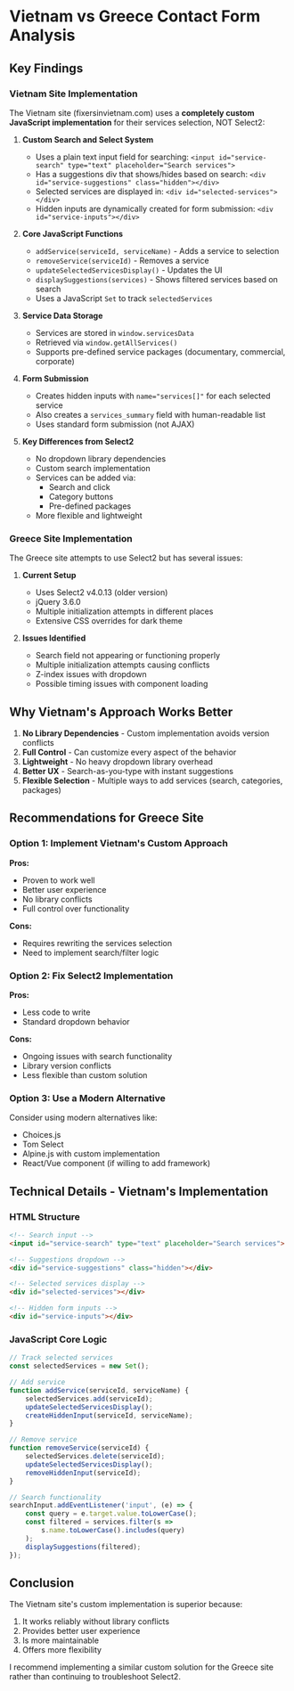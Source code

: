 # Vietnam vs Greece Contact Form Analysis

## Key Findings

### Vietnam Site Implementation

The Vietnam site (fixersinvietnam.com) uses a **completely custom JavaScript implementation** for their services selection, NOT Select2:

1. **Custom Search and Select System**
   - Uses a plain text input field for searching: `<input id="service-search" type="text" placeholder="Search services">`
   - Has a suggestions div that shows/hides based on search: `<div id="service-suggestions" class="hidden"></div>`
   - Selected services are displayed in: `<div id="selected-services"></div>`
   - Hidden inputs are dynamically created for form submission: `<div id="service-inputs"></div>`

2. **Core JavaScript Functions**
   - `addService(serviceId, serviceName)` - Adds a service to selection
   - `removeService(serviceId)` - Removes a service
   - `updateSelectedServicesDisplay()` - Updates the UI
   - `displaySuggestions(services)` - Shows filtered services based on search
   - Uses a JavaScript `Set` to track `selectedServices`

3. **Service Data Storage**
   - Services are stored in `window.servicesData`
   - Retrieved via `window.getAllServices()`
   - Supports pre-defined service packages (documentary, commercial, corporate)

4. **Form Submission**
   - Creates hidden inputs with `name="services[]"` for each selected service
   - Also creates a `services_summary` field with human-readable list
   - Uses standard form submission (not AJAX)

5. **Key Differences from Select2**
   - No dropdown library dependencies
   - Custom search implementation
   - Services can be added via:
     - Search and click
     - Category buttons
     - Pre-defined packages
   - More flexible and lightweight

### Greece Site Implementation

The Greece site attempts to use Select2 but has several issues:

1. **Current Setup**
   - Uses Select2 v4.0.13 (older version)
   - jQuery 3.6.0
   - Multiple initialization attempts in different places
   - Extensive CSS overrides for dark theme

2. **Issues Identified**
   - Search field not appearing or functioning properly
   - Multiple initialization attempts causing conflicts
   - Z-index issues with dropdown
   - Possible timing issues with component loading

## Why Vietnam's Approach Works Better

1. **No Library Dependencies** - Custom implementation avoids version conflicts
2. **Full Control** - Can customize every aspect of the behavior
3. **Lightweight** - No heavy dropdown library overhead
4. **Better UX** - Search-as-you-type with instant suggestions
5. **Flexible Selection** - Multiple ways to add services (search, categories, packages)

## Recommendations for Greece Site

### Option 1: Implement Vietnam's Custom Approach
**Pros:**
- Proven to work well
- Better user experience
- No library conflicts
- Full control over functionality

**Cons:**
- Requires rewriting the services selection
- Need to implement search/filter logic

### Option 2: Fix Select2 Implementation
**Pros:**
- Less code to write
- Standard dropdown behavior

**Cons:**
- Ongoing issues with search functionality
- Library version conflicts
- Less flexible than custom solution

### Option 3: Use a Modern Alternative
Consider using modern alternatives like:
- Choices.js
- Tom Select
- Alpine.js with custom implementation
- React/Vue component (if willing to add framework)

## Technical Details - Vietnam's Implementation

### HTML Structure
```html
<!-- Search input -->
<input id="service-search" type="text" placeholder="Search services">

<!-- Suggestions dropdown -->
<div id="service-suggestions" class="hidden"></div>

<!-- Selected services display -->
<div id="selected-services"></div>

<!-- Hidden form inputs -->
<div id="service-inputs"></div>
```

### JavaScript Core Logic
```javascript
// Track selected services
const selectedServices = new Set();

// Add service
function addService(serviceId, serviceName) {
    selectedServices.add(serviceId);
    updateSelectedServicesDisplay();
    createHiddenInput(serviceId, serviceName);
}

// Remove service
function removeService(serviceId) {
    selectedServices.delete(serviceId);
    updateSelectedServicesDisplay();
    removeHiddenInput(serviceId);
}

// Search functionality
searchInput.addEventListener('input', (e) => {
    const query = e.target.value.toLowerCase();
    const filtered = services.filter(s => 
        s.name.toLowerCase().includes(query)
    );
    displaySuggestions(filtered);
});
```

## Conclusion

The Vietnam site's custom implementation is superior because:
1. It works reliably without library conflicts
2. Provides better user experience
3. Is more maintainable
4. Offers more flexibility

I recommend implementing a similar custom solution for the Greece site rather than continuing to troubleshoot Select2.